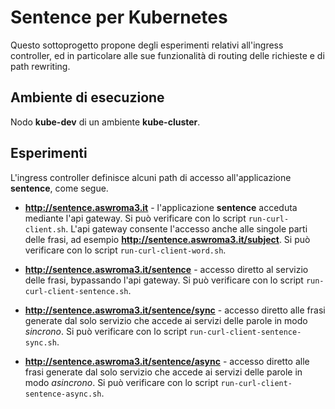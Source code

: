 # Sentence per Kubernetes

Questo sottoprogetto propone degli esperimenti relativi all'ingress controller, 
ed in particolare alle sue funzionalità di routing delle richieste e di path rewriting. 

## Ambiente di esecuzione 

Nodo **kube-dev** di un ambiente **kube-cluster**. 

## Esperimenti 

L'ingress controller definisce alcuni path di accesso all'applicazione **sentence**, come segue. 

* **http://sentence.aswroma3.it** - l'applicazione **sentence** acceduta mediante l'api gateway. 
  Si può verificare con lo script `run-curl-client.sh`. 
  L'api gateway consente l'accesso anche alle singole parti delle frasi, ad esempio **http://sentence.aswroma3.it/subject**. 
  Si può verificare con lo script `run-curl-client-word.sh`. 

* **http://sentence.aswroma3.it/sentence** - accesso diretto al servizio delle frasi, bypassando l'api gateway. 
  Si può verificare con lo script `run-curl-client-sentence.sh`. 

* **http://sentence.aswroma3.it/sentence/sync** - accesso diretto alle frasi generate dal solo servizio che accede ai servizi delle parole in modo *sincrono*. 
  Si può verificare con lo script `run-curl-client-sentence-sync.sh`. 

* **http://sentence.aswroma3.it/sentence/async** - accesso diretto alle frasi generate dal solo servizio che accede ai servizi delle parole in modo *asincrono*. 
  Si può verificare con lo script `run-curl-client-sentence-async.sh`. 
